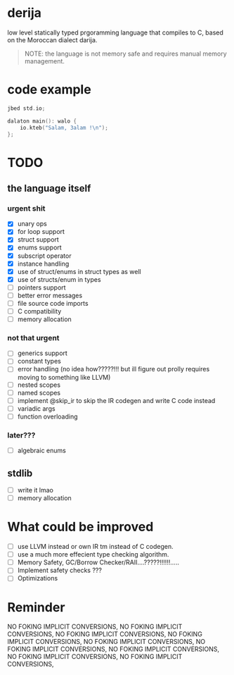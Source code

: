 # derija
low level statically typed prgoramming language that compiles to C, based on the Moroccan dialect darija.
> NOTE: the language is not memory safe and requires manual memory management.
# code example
```c++
jbed std.io;

dalaton main(): walo {
    io.kteb("Salam, 3alam !\n");
};
```


# TODO
## the language itself
### urgent shit
- [x] unary ops
- [X] for loop support
- [x] struct support
- [X] enums support
- [x] subscript operator
- [x] instance handling
- [x] use of struct/enums in struct types as well
- [x] use of structs/enum in types
- [ ] pointers support
- [ ] better error messages
- [ ] file source code imports
- [ ] C compatibility
- [ ] memory allocation

### not that urgent
- [ ] generics support
- [ ] constant types
- [ ] error handling (no idea how?????!!! but ill figure out prolly requires moving to something like LLVM)
- [ ] nested scopes
- [ ] named scopes
- [ ] implement @skip_ir to skip the IR codegen and write C code instead
- [ ] variadic args
- [ ] function overloading

### later???
- [ ] algebraic enums

## stdlib
- [ ] write it lmao
- [ ] memory allocation

# What could be improved
- [ ] use LLVM instead or own IR tm instead of C codegen.
- [ ] use a much more effecient type checking algorithm.
- [ ] Memory Safety, GC/Borrow Checker/RAII....?????!!!!!!.....
- [ ] Implement safety checks ???
- [ ] Optimizations

# Reminder
NO FOKING IMPLICIT CONVERSIONS, NO FOKING IMPLICIT CONVERSIONS, NO FOKING IMPLICIT CONVERSIONS, NO FOKING IMPLICIT CONVERSIONS, NO FOKING IMPLICIT CONVERSIONS, NO FOKING IMPLICIT CONVERSIONS, NO FOKING IMPLICIT CONVERSIONS, NO FOKING IMPLICIT CONVERSIONS, NO FOKING IMPLICIT CONVERSIONS, 